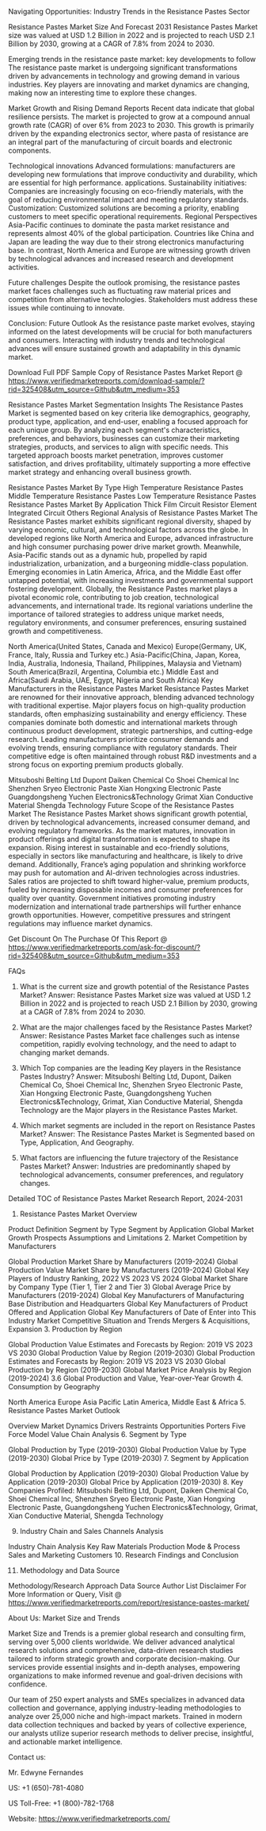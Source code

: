 Navigating Opportunities: Industry Trends in the Resistance Pastes Sector


Resistance Pastes Market Size And Forecast 2031
Resistance Pastes Market size was valued at USD 1.2 Billion in 2022 and is projected to reach USD 2.1 Billion by 2030, growing at a CAGR of 7.8% from 2024 to 2030.

Emerging trends in the resistance paste market: key developments to follow
The resistance paste market is undergoing significant transformations driven by advancements in technology and growing demand in various industries. Key players are innovating and market dynamics are changing, making now an interesting time to explore these changes.

Market Growth and Rising Demand
Reports Recent data indicate that global resilience persists. The market is projected to grow at a compound annual growth rate (CAGR) of over 6% from 2023 to 2030. This growth is primarily driven by the expanding electronics sector, where pasta of resistance are an integral part of the manufacturing of circuit boards and electronic components.

Technological innovations
Advanced formulations: manufacturers are developing new formulations that improve conductivity and durability, which are essential for high performance. applications.
Sustainability initiatives: Companies are increasingly focusing on eco-friendly materials, with the goal of reducing environmental impact and meeting regulatory standards.
Customization: Customized solutions are becoming a priority, enabling customers to meet specific operational requirements.
Regional Perspectives
Asia-Pacific continues to dominate the pasta market resistance and represents almost 40% of the global participation. Countries like China and Japan are leading the way due to their strong electronics manufacturing base. In contrast, North America and Europe are witnessing growth driven by technological advances and increased research and development activities.

Future challenges
Despite the outlook promising, the resistance pastes market faces challenges such as fluctuating raw material prices and competition from alternative technologies. Stakeholders must address these issues while continuing to innovate.

Conclusion: Future Outlook
As the resistance paste market evolves, staying informed on the latest developments will be crucial for both manufacturers and consumers. Interacting with industry trends and technological advances will ensure sustained growth and adaptability in this dynamic market.

Download Full PDF Sample Copy of Resistance Pastes Market Report @ https://www.verifiedmarketreports.com/download-sample/?rid=325408&utm_source=Github&utm_medium=353

Resistance Pastes Market Segmentation Insights
The Resistance Pastes Market is segmented based on key criteria like demographics, geography, product type, application, and end-user, enabling a focused approach for each unique group. By analyzing each segment's characteristics, preferences, and behaviors, businesses can customize their marketing strategies, products, and services to align with specific needs. This targeted approach boosts market penetration, improves customer satisfaction, and drives profitability, ultimately supporting a more effective market strategy and enhancing overall business growth.

Resistance Pastes Market By Type
High Temperature Resistance Pastes
Middle Temperature Resistance Pastes
Low Temperature Resistance Pastes
Resistance Pastes Market By Application
Thick Film Circuit
Resistor Element
Integrated Circuit
Others
Regional Analysis of Resistance Pastes Market
The Resistance Pastes market exhibits significant regional diversity, shaped by varying economic, cultural, and technological factors across the globe. In developed regions like North America and Europe, advanced infrastructure and high consumer purchasing power drive market growth. Meanwhile, Asia-Pacific stands out as a dynamic hub, propelled by rapid industrialization, urbanization, and a burgeoning middle-class population. Emerging economies in Latin America, Africa, and the Middle East offer untapped potential, with increasing investments and governmental support fostering development. Globally, the Resistance Pastes market plays a pivotal economic role, contributing to job creation, technological advancements, and international trade. Its regional variations underline the importance of tailored strategies to address unique market needs, regulatory environments, and consumer preferences, ensuring sustained growth and competitiveness.

North America(United States, Canada and Mexico)
Europe(Germany, UK, France, Italy, Russia and Turkey etc.)
Asia-Pacific(China, Japan, Korea, India, Australia, Indonesia, Thailand, Philippines, Malaysia and Vietnam)
South America(Brazil, Argentina, Columbia etc.)
Middle East and Africa(Saudi Arabia, UAE, Egypt, Nigeria and South Africa)
Key Manufacturers in the Resistance Pastes Market
Resistance Pastes Market are renowned for their innovative approach, blending advanced technology with traditional expertise. Major players focus on high-quality production standards, often emphasizing sustainability and energy efficiency. These companies dominate both domestic and international markets through continuous product development, strategic partnerships, and cutting-edge research. Leading manufacturers prioritize consumer demands and evolving trends, ensuring compliance with regulatory standards. Their competitive edge is often maintained through robust R&D investments and a strong focus on exporting premium products globally.

Mitsuboshi Belting Ltd
Dupont
Daiken Chemical Co
Shoei Chemical Inc
Shenzhen Sryeo Electronic Paste
Xian Hongxing Electronic Paste
Guangdongsheng Yuchen Electronics&Technology
Grimat
Xian Conductive Material
Shengda Technology
Future Scope of the Resistance Pastes Market
The Resistance Pastes Market shows significant growth potential, driven by technological advancements, increased consumer demand, and evolving regulatory frameworks. As the market matures, innovation in product offerings and digital transformation is expected to shape its expansion. Rising interest in sustainable and eco-friendly solutions, especially in sectors like manufacturing and healthcare, is likely to drive demand. Additionally, France’s aging population and shrinking workforce may push for automation and AI-driven technologies across industries. Sales ratios are projected to shift toward higher-value, premium products, fueled by increasing disposable incomes and consumer preferences for quality over quantity. Government initiatives promoting industry modernization and international trade partnerships will further enhance growth opportunities. However, competitive pressures and stringent regulations may influence market dynamics.

Get Discount On The Purchase Of This Report @ https://www.verifiedmarketreports.com/ask-for-discount/?rid=325408&utm_source=Github&utm_medium=353

FAQs
1. What is the current size and growth potential of the Resistance Pastes Market?
Answer: Resistance Pastes Market size was valued at USD 1.2 Billion in 2022 and is projected to reach USD 2.1 Billion by 2030, growing at a CAGR of 7.8% from 2024 to 2030.

2. What are the major challenges faced by the Resistance Pastes Market?
Answer: Resistance Pastes Market face challenges such as intense competition, rapidly evolving technology, and the need to adapt to changing market demands.

3. Which Top companies are the leading Key players in the Resistance Pastes Industry?
Answer: Mitsuboshi Belting Ltd, Dupont, Daiken Chemical Co, Shoei Chemical Inc, Shenzhen Sryeo Electronic Paste, Xian Hongxing Electronic Paste, Guangdongsheng Yuchen Electronics&Technology, Grimat, Xian Conductive Material, Shengda Technology are the Major players in the Resistance Pastes Market.

4. Which market segments are included in the report on Resistance Pastes Market?
Answer: The Resistance Pastes Market is Segmented based on Type, Application, And Geography.

5. What factors are influencing the future trajectory of the Resistance Pastes Market?
Answer: Industries are predominantly shaped by technological advancements, consumer preferences, and regulatory changes.

Detailed TOC of Resistance Pastes Market Research Report, 2024-2031
1. Resistance Pastes Market Overview

Product Definition
Segment by Type
Segment by Application
Global Market Growth Prospects
Assumptions and Limitations
2. Market Competition by Manufacturers

Global Production Market Share by Manufacturers (2019-2024)
Global Production Value Market Share by Manufacturers (2019-2024)
Global Key Players of Industry Ranking, 2022 VS 2023 VS 2024
Global Market Share by Company Type (Tier 1, Tier 2 and Tier 3)
Global Average Price by Manufacturers (2019-2024)
Global Key Manufacturers of Manufacturing Base Distribution and Headquarters
Global Key Manufacturers of Product Offered and Application
Global Key Manufacturers of Date of Enter into This Industry
Market Competitive Situation and Trends
Mergers & Acquisitions, Expansion
3. Production by Region

Global Production Value Estimates and Forecasts by Region: 2019 VS 2023 VS 2030
Global Production Value by Region (2019-2030)
Global Production Estimates and Forecasts by Region: 2019 VS 2023 VS 2030
Global Production by Region (2019-2030)
Global Market Price Analysis by Region (2019-2024) 3.6 Global Production and Value, Year-over-Year Growth
4. Consumption by Geography

North America
Europe
Asia Pacific
Latin America, Middle East & Africa
5. Resistance Pastes Market Outlook

Overview
Market Dynamics
Drivers
Restraints
Opportunities
Porters Five Force Model
Value Chain Analysis 
6. Segment by Type

Global Production by Type (2019-2030)
Global Production Value by Type (2019-2030)
Global Price by Type (2019-2030)
7. Segment by Application

Global Production by Application (2019-2030)
Global Production Value by Application (2019-2030)
Global Price by Application (2019-2030)
8. Key Companies Profiled: Mitsuboshi Belting Ltd, Dupont, Daiken Chemical Co, Shoei Chemical Inc, Shenzhen Sryeo Electronic Paste, Xian Hongxing Electronic Paste, Guangdongsheng Yuchen Electronics&Technology, Grimat, Xian Conductive Material, Shengda Technology

9. Industry Chain and Sales Channels Analysis

Industry Chain Analysis
Key Raw Materials
Production Mode & Process
Sales and Marketing
Customers
10. Research Findings and Conclusion

11. Methodology and Data Source

Methodology/Research Approach
Data Source
Author List
Disclaimer
For More Information or Query, Visit @ https://www.verifiedmarketreports.com/report/resistance-pastes-market/

About Us: Market Size and Trends

Market Size and Trends is a premier global research and consulting firm, serving over 5,000 clients worldwide. We deliver advanced analytical research solutions and comprehensive, data-driven research studies tailored to inform strategic growth and corporate decision-making. Our services provide essential insights and in-depth analyses, empowering organizations to make informed revenue and goal-driven decisions with confidence.

Our team of 250 expert analysts and SMEs specializes in advanced data collection and governance, applying industry-leading methodologies to analyze over 25,000 niche and high-impact markets. Trained in modern data collection techniques and backed by years of collective experience, our analysts utilize superior research methods to deliver precise, insightful, and actionable market intelligence.

Contact us:

Mr. Edwyne Fernandes

US: +1 (650)-781-4080

US Toll-Free: +1 (800)-782-1768

Website: https://www.verifiedmarketreports.com/
